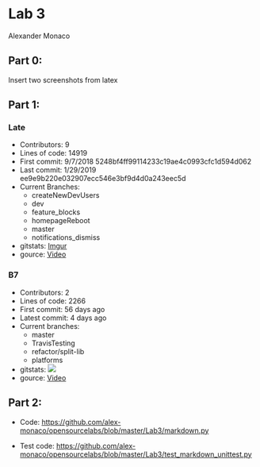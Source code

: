 # Lab 3
Alexander Monaco

## Part 0:

  Insert two screenshots from latex

## Part 1:

### Late
  - Contributors: 9
  - Lines of code: 14919
  - First commit: 9/7/2018 5248bf4ff99114233c19ae4c0993cfc1d594d062
  - Last commit: 1/29/2019 ee9e9b220e032907ecc546e3bf9d4d0a243eec5d
  - Current Branches:
    - createNewDevUsers
    - dev
    - feature_blocks
    - homepageReboot
    - master
    - notifications_dismiss
  - gitstats: [Imgur](https://i.imgur.com/8vC9Odl.png)
  - gource: [Video](https://youtu.be/izGpI9g0Phs)

### B7
  - Contributors: 2
  - Lines of code: 2266
  - First commit: 56 days ago
  - Latest commit: 4 days ago
  - Current branches:
    - master
    - TravisTesting
    - refactor/split-lib
    - platforms
  - gitstats: ![](https://i.imgur.com/xUmGx5o.png)
  - gource: [Video](https://youtu.be/Ji4j9MyQL6s)

## Part 2:

- Code: https://github.com/alex-monaco/opensourcelabs/blob/master/Lab3/markdown.py

- Test code: https://github.com/alex-monaco/opensourcelabs/blob/master/Lab3/test_markdown_unittest.py

